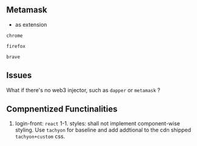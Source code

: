 ## Metamask
- as extension

`chrome`

`firefox`

`brave`

## Issues 

What if there's no web3 injector, such as `dapper` or `metamask` ?


## Compnentized Functinalities

1. login-front: `react`
1-1. styles: shall not implement component-wise styling. Use `tachyon` for baseline and add addtional to the cdn shipped `tachyon+custom` css.
